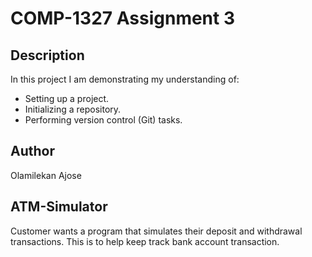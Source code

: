 # COMP-1327 Assignment 3

## Description

In this project I am demonstrating my understanding of:

- Setting up a project.
- Initializing a repository.
- Performing version control (Git) tasks.

## Author

Olamilekan Ajose

## ATM-Simulator

Customer wants a program that simulates their deposit and withdrawal transactions. This is to help keep track bank account transaction.
